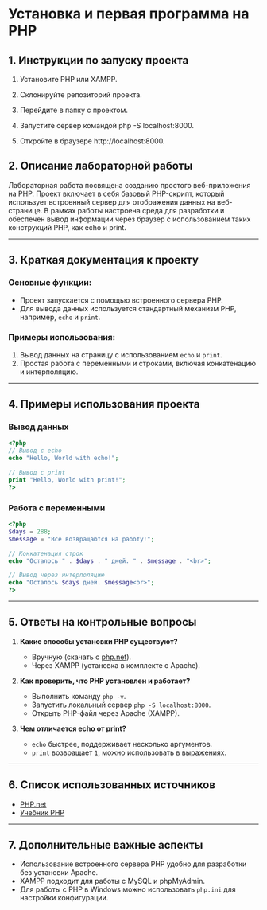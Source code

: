 # Установка и первая программа на PHP

## 1. Инструкции по запуску проекта

1. Установите PHP или XAMPP.

2. Склонируйте репозиторий проекта.

3. Перейдите в папку с проектом.

4. Запустите сервер командой php -S localhost:8000.

5. Откройте в браузере http://localhost:8000.

## 2. Описание лабораторной работы

Лабораторная работа посвящена созданию простого веб-приложения на PHP. Проект включает в себя базовый PHP-скрипт, который использует встроенный сервер для отображения данных на веб-странице. В рамках работы настроена среда для разработки и обеспечен вывод информации через браузер с использованием таких конструкций PHP, как echo и print.

---

## 3. Краткая документация к проекту

### Основные функции:
- Проект запускается с помощью встроенного сервера PHP.
- Для вывода данных используется стандартный механизм PHP, например, `echo` и `print`.

### Примеры использования:
1. Вывод данных на страницу с использованием `echo` и `print`.
2. Простая работа с переменными и строками, включая конкатенацию и интерполяцию.


---

## 4. Примеры использования проекта

### Вывод данных
```php
<?php
// Вывод с echo
echo "Hello, World with echo!";

// Вывод с print
print "Hello, World with print!";
?>
```

### Работа с переменными
```php
<?php
$days = 288;
$message = "Все возвращаются на работу!";

// Конкатенация строк
echo "Осталось " . $days . " дней. " . $message . "<br>";

// Вывод через интерполяцию
echo "Осталось $days дней. $message<br>";
?>
```

---

## 5. Ответы на контрольные вопросы

1. **Какие способы установки PHP существуют?**  
   - Вручную (скачать с [php.net](https://www.php.net/downloads)).
   - Через XAMPP (установка в комплекте с Apache).

2. **Как проверить, что PHP установлен и работает?**  
   - Выполнить команду `php -v`.
   - Запустить локальный сервер `php -S localhost:8000`.
   - Открыть PHP-файл через Apache (XAMPP).

3. **Чем отличается echo от print?**  
   - `echo` быстрее, поддерживает несколько аргументов.
   - `print` возвращает `1`, можно использовать в выражениях.

---

## 6. Список использованных источников
- [PHP.net](https://www.php.net/)
- [Учебник PHP](https://www.w3schools.com/php/)

---

## 7. Дополнительные важные аспекты
- Использование встроенного сервера PHP удобно для разработки без установки Apache.
- XAMPP подходит для работы с MySQL и phpMyAdmin.
- Для работы с PHP в Windows можно использовать `php.ini` для настройки конфигурации.

